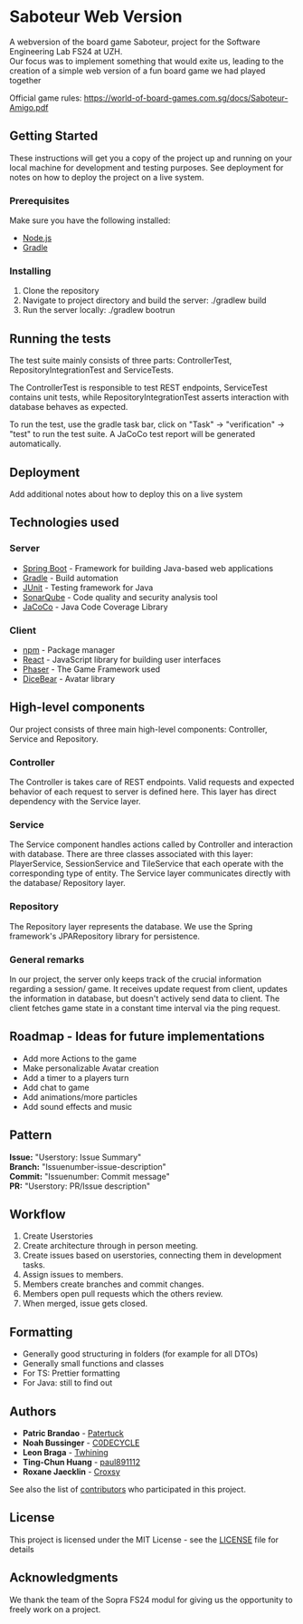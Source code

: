 # Saboteur Web Version

A webversion of the board game Saboteur, project for the Software Engineering Lab FS24 at UZH. <br>
Our focus was to implement something that would exite us, leading to the creation of a simple web version of a fun board game we had played together

Official game rules: https://world-of-board-games.com.sg/docs/Saboteur-Amigo.pdf

## Getting Started

These instructions will get you a copy of the project up and running on your local machine for development and testing purposes. See deployment for notes on how to deploy the project on a live system.

### Prerequisites

Make sure you have the following installed:

-   [Node.js](https://nodejs.org/)
-   [Gradle](https://gradle.org/)

### Installing

1. Clone the repository
2. Navigate to project directory and build the server: ./gradlew build
3. Run the server locally: ./gradlew bootrun

## Running the tests

The test suite mainly consists of three parts: ControllerTest, RepositoryIntegrationTest and ServiceTests.

The ControllerTest is responsible to test REST endpoints, ServiceTest contains unit tests, while RepositoryIntegrationTest asserts interaction with database behaves as expected.

To run the test, use the gradle task bar, click on "Task" -> "verification" -> "test" to run the test suite. A JaCoCo test report will be generated automatically.

## Deployment

Add additional notes about how to deploy this on a live system

## Technologies used

### Server

-   [Spring Boot](https://spring.io/projects/spring-boot) - Framework for building Java-based web applications
-   [Gradle](https://gradle.org/) - Build automation
-   [JUnit](https://junit.org/junit5/) - Testing framework for Java
-   [SonarQube](https://www.sonarqube.org/) - Code quality and security analysis tool
-   [JaCoCo](https://www.jacoco.org/jacoco/) - Java Code Coverage Library

### Client

-   [npm](https://www.npmjs.com/) - Package manager
-   [React](https://reactjs.org/) - JavaScript library for building user interfaces
-   [Phaser](https://phaser.io/) - The Game Framework used
-   [DiceBear](https://www.dicebear.com/) - Avatar library

## High-level components

Our project consists of three main high-level components: Controller, Service and Repository.

### Controller

The Controller is takes care of REST endpoints. Valid requests and expected behavior of
each request to server is defined here. This layer has direct dependency with the Service layer.

### Service

The Service component handles actions called by Controller and interaction with database. There are three classes associated
with this layer: PlayerService, SessionService and TileService that each operate with the corresponding type of entity. The
Service layer communicates directly with the database/ Repository layer.

### Repository

The Repository layer represents the database. We use the Spring framework's JPARepository library for persistence.

### General remarks

In our project, the server only keeps track of the crucial information regarding a session/ game. It receives update
request from client, updates the information in database, but doesn't actively send data to client. The client fetches
game state in a constant time interval via the ping request.

## Roadmap - Ideas for future implementations

-   Add more Actions to the game
-   Make personalizable Avatar creation
-   Add a timer to a players turn
-   Add chat to game
-   Add animations/more particles
-   Add sound effects and music

## Pattern

**Issue:** "Userstory: Issue Summary" <br>
**Branch:** "Issuenumber-issue-description" <br>
**Commit:** "Issuenumber: Commit message" <br>
**PR:** "Userstory: PR/Issue description" <br>

## Workflow

1. Create Userstories
2. Create architecture through in person meeting.
3. Create issues based on userstories, connecting them in development tasks.
4. Assign issues to members.
5. Members create branches and commit changes.
6. Members open pull requests which the others review.
7. When merged, issue gets closed.

## Formatting

-   Generally good structuring in folders (for example for all DTOs)
-   Generally small functions and classes
-   For TS: Prettier formatting
-   For Java: still to find out

## Authors

-   **Patric Brandao** - [Patertuck](https://github.com/Patertuck)
-   **Noah Bussinger** - [C0DECYCLE](https://github.com/C0DECYCLE)
-   **Leon Braga** - [Twhining](https://github.com/Twhining)
-   **Ting-Chun Huang** - [paul891112](https://github.com/paul891112)
-   **Roxane Jaecklin** - [Croxsy](https://github.com/Croxsy)

See also the list of [contributors](https://github.com/sopra-fs24-group-26/server/contributors) who participated in this project.

## License

This project is licensed under the MIT License - see the [LICENSE](LICENSE) file for details

## Acknowledgments

We thank the team of the Sopra FS24 modul for giving us the opportunity to freely work on a project.
